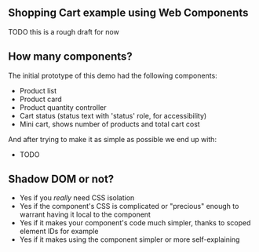 Shopping Cart example using Web Components
---

TODO this is a rough draft for now

## How many components?

The initial prototype of this demo had the following components:

- Product list
- Product card
- Product quantity controller
- Cart status (status text with 'status' role, for accessibility)
- Mini cart, shows number of products and total cart cost

And after trying to make it as simple as possible we end up with:

- TODO

## Shadow DOM or not?

- Yes if you _really_ need CSS isolation
- Yes if the component's CSS is complicated or "precious" enough to warrant having it local to the component
- Yes if it makes your component's code much simpler, thanks to scoped element IDs for example
- Yes if it makes using the component simpler or more self-explaining